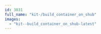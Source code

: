 ```yaml
---
id: 3031
full_name: "kit-/build_container_on_shub"
images: 
  - "kit--build_container_on_shub-latest"
---
```

